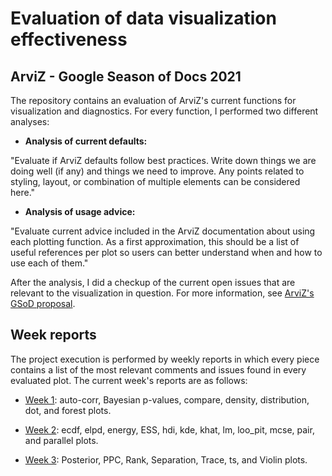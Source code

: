 # Evaluation of data visualization effectiveness
## ArviZ - Google Season of Docs 2021

The repository contains an evaluation of ArviZ's current functions for visualization and diagnostics. 
For every function, I performed two different analyses: 

 + **Analysis of current defaults:**
 
"Evaluate if ArviZ defaults follow best practices. Write down things we are doing well (if any) and things we need to improve. Any points related to styling, layout, or combination of multiple elements can be considered here."
  
 + **Analysis of usage advice:**
 
"Evaluate current advice included in the ArviZ documentation about using each plotting function. As a first approximation, this should be a list of useful references per plot so users can better understand when and how to use each of them."
   
After the analysis, I did a checkup of the current open issues that are relevant to the visualization in question. For more information, see [ArviZ's GSoD proposal](https://github.com/arviz-devs/GSoD/blob/main/2021/viz_evaluation.md).
 
## Week reports

The project execution is performed by weekly reports in which every piece contains a list of the most relevant comments and issues found in every evaluated plot. The current week's reports are as follows:

 + [Week 1](https://github.com/asael697/arviz_docs/blob/main/weeks/week1.ipynb): auto-corr, Bayesian p-values, compare, density, distribution, dot, and forest plots.
 
 + [Week 2](https://github.com/asael697/arviz_docs/blob/main/weeks/week2.ipynb): ecdf, elpd, energy, ESS, hdi, kde, khat, lm, loo_pit, mcse, pair, and parallel plots.
 
 + [Week 3](https://github.com/asael697/arviz_docs/blob/main/weeks/week3.ipynb): Posterior, PPC, Rank, Separation, Trace, ts, and Violin plots. 

